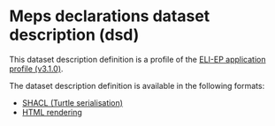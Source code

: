 # Meps declarations dataset description (dsd)

This dataset description definition is a profile of the [ELI-EP application profile (v3.1.0)](https://europarl.github.io/eli-ep/2.3.0/).

The dataset description definition is available in the following formats:
- [SHACL (Turtle serialisation)](./eli-ep_meps-declarations.shacl.ttl)
- [HTML rendering](https://europarl.github.io/eli-ep/dsd/meps-declarations)
